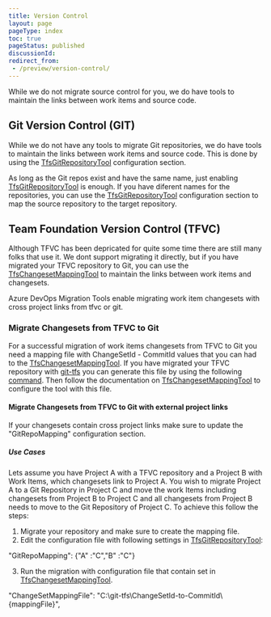 ```yaml
---
title: Version Control
layout: page
pageType: index
toc: true
pageStatus: published
discussionId: 
redirect_from: 
 - /preview/version-control/
---
```


While we do not migrate source control for you, we do have tools to maintain the links between work items and source code. 

## Git Version Control (GIT)

While we do not have any tools to migrate Git repositories, we do have tools to maintain the links between work items and source code. This is done by using the [TfsGitRepositoryTool](/_reference/reference.tools.tfsgitrepositorytool.md) configuration section.

As long as the Git repos exist and have the same name, just enabling [TfsGitRepositoryTool](/_reference/reference.tools.tfsgitrepositorytool.md) is enough. If you have diferent names for the repositories, you can use the [TfsGitRepositoryTool](/_reference/reference.tools.tfsgitrepositorytool.md) configuration section to map the source repository to the target repository.

## Team Foundation Version Control (TFVC)

Although TFVC has been depricated for quite some time there are still many folks that use it. We dont support migrating it directly, but if you have migrated your TFVC repository to Git, you can use the [TfsChangesetMappingTool](/_reference/reference.tools.tfschangesetmappingtool.md) to maintain the links between work items and changesets.

Azure DevOps Migration Tools enable migrating work item changesets with cross project links from tfvc or git.

### Migrate Changesets from TFVC to Git

For a successful migration of work items changesets from TFVC to Git you need a mapping file with ChangeSetId - CommitId values that you can had to the [TfsChangesetMappingTool](/_reference/reference.tools.tfschangesetmappingtool.md). If you 
have migrated your TFVC repository with [git-tfs](https://github.com/git-tfs/git-tfs) you can generate this file by using the following
[command](https://github.com/git-tfs/git-tfs/blob/master/doc/commands/exportmap.md). Then follow the documentation on [TfsChangesetMappingTool](/_reference/reference.tools.tfschangesetmappingtool.md) to configure the tool with this file.

#### Migrate Changesets from TFVC to Git with external project links

If your changesets contain cross project links make sure to update the "GitRepoMapping" configuration section.

##### Use Cases

Lets assume you have Project A with a TFVC repository and a Project B with Work Items, which changesets link to Project A. 
You wish to migrate Project A to a Git Repository in Project C and move the work Items including changesets from Project B to Project C and all
changesets from Project B needs to move to the Git Repository of Project C. To achieve this follow the steps:

1. Migrate your repository and make sure to create the mapping file. 
2. Edit the configuration file with following settings in [TfsGitRepositoryTool](/_reference/reference.tools.tfsgitrepositorytool.md): 

"GitRepoMapping": {"A" :"C","B" :"C"}

3. Run the migration with configuration file that contain set in [TfsChangesetMappingTool](/_reference/reference.tools.tfschangesetmappingtool.md).

"ChangeSetMappingFile": "C:\\git-tfs\\ChangeSetId-to-CommitId\\{mappingFile}",
